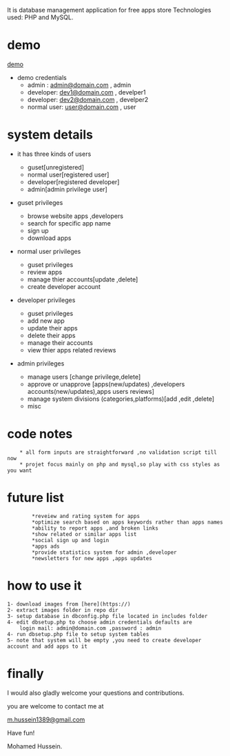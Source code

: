 It is database management application for free apps store 
Technologies used: PHP and MySQL.

demo
====

[demo](https://)

* demo credentials 
	* admin :   admin@domain.com , admin
	* developer: dev1@domain.com , develper1
	* developer: dev2@domain.com , develper2
	* normal user: user@domain.com , user
	
system details
==============

* it has three kinds of users 
	* guset[unregistered] 
	* normal user[registered user]	
	* developer[registered developer]	
	* admin[admin privilege user]

* guset privileges
	* browse website apps ,developers 
	* search for specific app name
	* sign up 
	* download apps

* normal user privileges
	* guset privileges
	* review apps
	* manage thier accounts[update ,delete]
	* create developer account

* developer privileges
	* guset privileges
	* add new app 
	* update their apps
	* delete their apps
	* manage their accounts
	* view thier apps related reviews 
	
* admin privileges
	* manage users [change privilege,delete]
	* approve or unapprove  [apps(new/updates) ,developers accounts(new/updates),apps users reviews]
	* manage system divisions (categories,platforms)[add ,edit ,delete]
	* misc


code notes
==========
		* all form inputs are straightforward ,no validation script till now
        * projet focus mainly on php and mysql,so play with css styles as you want
		
		
		

future list
============
			*reveiew and rating system for apps 
			*optimize search based on apps keywords rather than apps names
			*ability to report apps ,and broken links 
			*show related or similar apps list 
			*social sign up and login 
			*apps ads
			*provide statistics system for admin ,developer
			*newsletters for new apps ,apps updates
			
how to use it 
=============
	1- download images from [here](https://)
	2- extract images folder in repo dir
	3- setup database in dbconfig.php file located in includes folder
	4- edit dbsetup.php to choose admin credentials defaults are
		login mail: admin@domain.com ,password : admin
	4- run dbsetup.php file to setup system tables
	5- note that system will be empty ,you need to create developer account and add apps to it
	
	
finally
=======
	
I would also gladly welcome your questions and contributions.

you are welcome to contact me at

m.hussein1389@gmail.com

Have fun!

Mohamed Hussein.		
